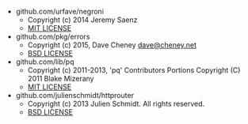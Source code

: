 - github.com/urfave/negroni
  - Copyright (c) 2014 Jeremy Saenz
  - [MIT LICENSE](https://github.com/urfave/negroni/blob/master/LICENSE)
- github.com/pkg/errors
  - Copyright (c) 2015, Dave Cheney <dave@cheney.net>
  - [BSD LICENSE](https://github.com/pkg/errors/blob/master/LICENSE)
- github.com/lib/pq
  - Copyright (c) 2011-2013, 'pq' Contributors Portions Copyright (C) 2011 Blake Mizerany
  - [MIT LICENSE](https://github.com/lib/pq/blob/master/LICENSE.md)
- github.com/julienschmidt/httprouter
  - Copyright (c) 2013 Julien Schmidt. All rights reserved.
  - [BSD LICENSE](https://github.com/julienschmidt/httprouter/blob/master/LICENSE)
